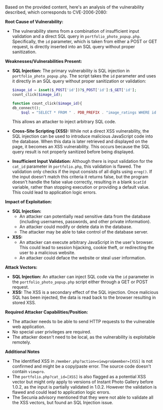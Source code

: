 Based on the provided content, here's an analysis of the vulnerability described, which corresponds to CVE-2006-2080:

**Root Cause of Vulnerability:**

*   The vulnerability stems from a combination of insufficient input validation and a direct SQL query in `portfolio_photo_popup.php`. Specifically, the `id` parameter, which is taken from either a POST or GET request, is directly inserted into an SQL query without proper sanitization.

**Weaknesses/Vulnerabilities Present:**

*   **SQL Injection:** The primary vulnerability is SQL injection in `portfolio_photo_popup.php`. The script takes the `id` parameter and uses it directly in an SQL query without proper sanitization or validation:
    ```php
    $image_id = isset($_POST['id'])?$_POST['id']:$_GET['id'];
    count_click($image_id);

    function count_click($image_id){
    db_connect();
        $sql = "SELECT * FROM " . PDB_PREFIX . "image_ratings WHERE id = " . $image_id;
    ```
    This allows an attacker to inject arbitrary SQL code.

*   **Cross-Site Scripting (XSS):** While not a direct XSS vulnerability, the SQL injection can be used to introduce malicious JavaScript code into the database.  When this data is later retrieved and displayed on the page, it becomes an XSS vulnerability. This occurs because the SQL query result is not properly sanitized before being displayed.

*  **Insufficient Input Validation:** Although there is input validation for the `cat_id` parameter in `portfolio.php`, this validation is flawed. The validation only checks if the input consists of all digits using `ereg()`. If the input doesn't match this criteria it returns false, but the program doesn't handle the false value correctly, resulting in a blank `$catId` variable, rather than stopping execution or providing a default value.  This could lead to application logic errors.

**Impact of Exploitation:**

*   **SQL Injection:**
    *   An attacker can potentially read sensitive data from the database (including usernames, passwords, and other private information).
    *   An attacker could modify or delete data in the database.
    *   The attacker may be able to take control of the database server.
*   **XSS:**
    *   An attacker can execute arbitrary JavaScript in the user's browser. This could lead to session hijacking, cookie theft, or redirecting the user to a malicious website.
    *   An attacker could deface the website or steal user information.

**Attack Vectors:**

*   **SQL Injection:** An attacker can inject SQL code via the `id` parameter in the `portfolio_photo_popup.php` script either through a GET or POST request.
*   **XSS:** The XSS is a secondary effect of the SQL injection. Once malicious SQL has been injected, the data is read back to the browser resulting in stored XSS.

**Required Attacker Capabilities/Position:**

*   The attacker needs to be able to send HTTP requests to the vulnerable web application.
*   No special user privileges are required.
*   The attacker doesn't need to be local, as the vulnerability is exploitable remotely.

**Additional Notes**

*   The identified XSS in `/member.php?action=viewpro&member=[XSS]` is not confirmed and might be a copy/paste error. The source code doesn't contain `viewpro`.
*   The `portfolio.php?cat_id=[XSS]` is also flagged as a potential XSS vector but might only apply to versions of Instant Photo Gallery before 1.0.2, as the input is partially validated in 1.0.2. However the validation is flawed and could lead to application logic errors.
*   The Secunia advisory mentioned that they were not able to validate all the XSS vectors, but found an SQL Injection issue.